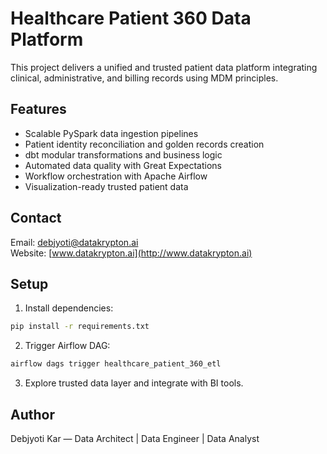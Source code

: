 # Healthcare Patient 360 Data Platform

This project delivers a unified and trusted patient data platform integrating clinical, administrative, and billing records using MDM principles.

## Features

- Scalable PySpark data ingestion pipelines
- Patient identity reconciliation and golden records creation
- dbt modular transformations and business logic
- Automated data quality with Great Expectations
- Workflow orchestration with Apache Airflow
- Visualization-ready trusted patient data

## Contact

Email: debjyoti@datakrypton.ai  
Website: [www.datakrypton.ai](http://www.datakrypton.ai)

## Setup

1. Install dependencies:

```bash
pip install -r requirements.txt
```

2. Trigger Airflow DAG:

```bash
airflow dags trigger healthcare_patient_360_etl
```

3. Explore trusted data layer and integrate with BI tools.

## Author

Debjyoti Kar — Data Architect | Data Engineer | Data Analyst